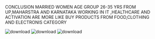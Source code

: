 CONCLUSION
MARRIED WOMEN AGE GROUP 26-35 YRS FROM UP,MAHARSTRA AND KARNATAKA WORKING IN IT ,HEALTHCARE AND ACTIVATION ARE MORE LIKE BUY PRODUCTS FROM FOOD,CLOTHING AND ELECTRONIS CATEGORY

![download](https://github.com/omk717/Diwali-sales-analysis/assets/91830654/7daaa177-47ac-4241-bec3-81cbd6b640f2)
![download](https://github.com/omk717/Diwali-sales-analysis/assets/91830654/3f9755d1-37b0-41f9-b25c-f4bef42d9495)
![download](https://github.com/omk717/Diwali-sales-analysis/assets/91830654/f1b255c0-eb8d-4157-b852-f6326589de05)
